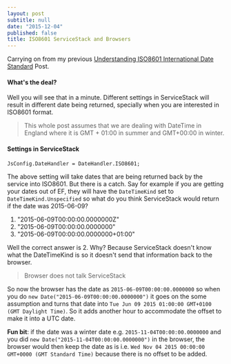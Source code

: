 ```yaml
---
layout: post
subtitle: null
date: "2015-12-04"
published: false
title: ISO8601 ServiceStack and Browsers
---
```


Carrying on from my previous [Understanding ISO8601 International Date Standard](http://kamalpreetsingh.com/2015-12-03-understanding-iso8601-date-standard/) Post.

#### What's the deal?
Well you will see that in a minute. Different settings in ServiceStack will result in different date being returned, specially when you are interested in ISO8601 format. 

> This whole post assumes that we are dealing with DateTime in England where it is GMT + 01:00 in summer and GMT+00:00 in winter.

#### Settings in ServiceStack
`JsConfig.DateHandler = DateHandler.ISO8601;`

The above setting will take dates that are being returned back by the service into ISO8601. But there is a catch. Say for example if you are getting your dates out of EF, they will have the `DateTimeKind` set to `DateTimeKind.Unspecified` so what do you think ServiceStack would return if the date was 2015-06-09?

1. "2015-06-09T00:00:00.0000000Z"
2. "2015-06-09T00:00:00.0000000"
3. "2015-06-09T00:00:00.0000000+01:00"

Well the correct answer is 2. Why? Because ServiceStack doesn't know what the DateTimeKind is so it doesn't send that information back to the browser.

> Browser does not talk ServiceStack

So now the browser has the date as `2015-06-09T00:00:00.0000000` so when you do `new Date("2015-06-09T00:00:00.0000000")` it goes on the some assumption and turns that date into `Tue Jun 09 2015 01:00:00 GMT+0100 (GMT Daylight Time)`. So it adds another hour to accommodate the offset to make it into a UTC date.

**Fun bit**: if the date was a winter date e.g. `2015-11-04T00:00:00.0000000` and you did `new Date("2015-11-04T00:00:00.0000000")` in the browser, the browser would then keep the date as is i.e. `Wed Nov 04 2015 00:00:00 GMT+0000 (GMT Standard Time)` because there is no offset to be added.

